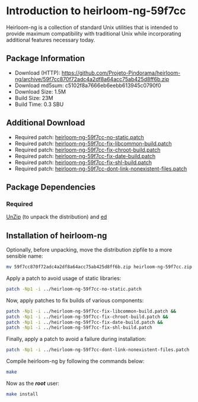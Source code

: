 # Introduction to heirloom-ng-59f7cc
Heirloom-ng is a collection of standard Unix utilities that is intended to provide maximum compatibility
with traditional Unix while incorporating additional features necessary today.

## Package Information
- Download (HTTP): https://github.com/Projeto-Pindorama/heirloom-ng/archive/59f7cc870f72adc4a2df8a64acc75ab425d8ff6b.zip
- Download md5sum: c5102f8a7666eb6eebb613945c0790f0
- Download Size: 1.5M
- Build Size: 23M
- Build Time: 0.3 SBU

## Additional Download
- Required patch: [heirloom-ng-59f7cc-no-static.patch](./patches/heirloom-ng/heirloom-ng-59f7cc-no-static.patch)
- Required patch: [heirloom-ng-59f7cc-fix-libcommon-build.patch](./patches/heirloom-ng/heirloom-ng-59f7cc-fix-libcommon-build.patch)
- Required patch: [heirloom-ng-59f7cc-fix-chroot-build.patch](./patches/heirloom-ng/heirloom-ng-59f7cc-fix-chroot-build.patch)
- Required patch: [heirloom-ng-59f7cc-fix-date-build.patch](./patches/heirloom-ng/heirloom-ng-59f7cc-fix-date-build.patch)
- Required patch: [heirloom-ng-59f7cc-fix-shl-build.patch](./patches/heirloom-ng/heirloom-ng-59f7cc-fix-shl-build.patch)
- Required patch: [heirloom-ng-59f7cc-dont-link-nonexistent-files.patch](./patches/heirloom-ng/heirloom-ng-59f7cc-dont-link-nonexistent-files.patch)

## Package Dependencies
### Required
  [UnZip](https://www.linuxfromscratch.org/blfs/view/svn/general/unzip.html) (to unpack the distribution) and
  [ed](https://www.linuxfromscratch.org/blfs/view/svn/postlfs/ed.html)

## Installation of heirloom-ng
Optionally, before unpacking, move the distribution zipfile to a more sensible name:
```Bash
mv 59f7cc870f72adc4a2df8a64acc75ab425d8ff6b.zip heirloom-ng-59f7cc.zip
```

Apply a patch to avoid usage of static libraries:
```Bash
patch -Np1 -i ../heirloom-ng-59f7cc-no-static.patch
```

Now, apply patches to fix builds of various components:
```Bash
patch -Np1 -i ../heirloom-ng-59f7cc-fix-libcommon-build.patch &&
patch -Np1 -i ../heirloom-ng-59f7cc-fix-chroot-build.patch &&
patch -Np1 -i ../heirloom-ng-59f7cc-fix-date-build.patch &&
patch -Np1 -i ../heirloom-ng-59f7cc-fix-shl-build.patch
```

Finally, apply a patch to avoid a failure during installation:
```Bash
patch -Np1 -i ../heirloom-ng-59f7cc-dont-link-nonexistent-files.patch
```

Compile heirloom-ng by following the commands below:
```Bash
make
```

Now as the ***root*** user:
```Bash
make install
```
